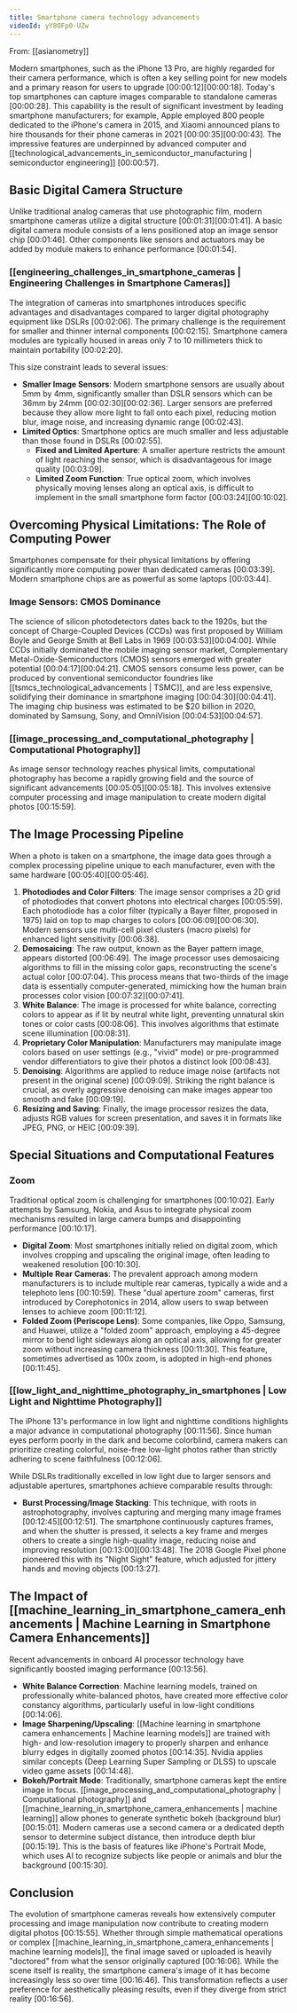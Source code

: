 ```yaml
---
title: Smartphone camera technology advancements
videoId: yY8OFp0-UZw
---
```


From: [[asianometry]] <br/> 

Modern smartphones, such as the iPhone 13 Pro, are highly regarded for their camera performance, which is often a key selling point for new models and a primary reason for users to upgrade <a class="yt-timestamp" data-t="00:00:12">[00:00:12]</a><a class="yt-timestamp" data-t="00:00:18">[00:00:18]</a>. Today's top smartphones can capture images comparable to standalone cameras <a class="yt-timestamp" data-t="00:00:28">[00:00:28]</a>. This capability is the result of significant investment by leading smartphone manufacturers; for example, Apple employed 800 people dedicated to the iPhone's camera in 2015, and Xiaomi announced plans to hire thousands for their phone cameras in 2021 <a class="yt-timestamp" data-t="00:00:35">[00:00:35]</a><a class="yt-timestamp" data-t="00:00:43">[00:00:43]</a>. The impressive features are underpinned by advanced computer and [[technological_advancements_in_semiconductor_manufacturing | semiconductor engineering]] <a class="yt-timestamp" data-t="00:00:57">[00:00:57]</a>.

## Basic Digital Camera Structure

Unlike traditional analog cameras that use photographic film, modern smartphone cameras utilize a digital structure <a class="yt-timestamp" data-t="00:01:31">[00:01:31]</a><a class="yt-timestamp" data-t="00:01:41">[00:01:41]</a>. A basic digital camera module consists of a lens positioned atop an image sensor chip <a class="yt-timestamp" data-t="00:01:46">[00:01:46]</a>. Other components like sensors and actuators may be added by module makers to enhance performance <a class="yt-timestamp" data-t="00:01:54">[00:01:54]</a>.

### [[engineering_challenges_in_smartphone_cameras | Engineering Challenges in Smartphone Cameras]]

The integration of cameras into smartphones introduces specific advantages and disadvantages compared to larger digital photography equipment like DSLRs <a class="yt-timestamp" data-t="00:02:06">[00:02:06]</a>. The primary challenge is the requirement for smaller and thinner internal components <a class="yt-timestamp" data-t="00:02:15">[00:02:15]</a>. Smartphone camera modules are typically housed in areas only 7 to 10 millimeters thick to maintain portability <a class="yt-timestamp" data-t="00:02:20">[00:02:20]</a>.

This size constraint leads to several issues:
*   **Smaller Image Sensors**: Modern smartphone sensors are usually about 5mm by 4mm, significantly smaller than DSLR sensors which can be 36mm by 24mm <a class="yt-timestamp" data-t="00:02:30">[00:02:30]</a><a class="yt-timestamp" data-t="00:02:36">[00:02:36]</a>. Larger sensors are preferred because they allow more light to fall onto each pixel, reducing motion blur, image noise, and increasing dynamic range <a class="yt-timestamp" data-t="00:02:43">[00:02:43]</a>.
*   **Limited Optics**: Smartphone optics are much smaller and less adjustable than those found in DSLRs <a class="yt-timestamp" data-t="00:02:55">[00:02:55]</a>.
    *   **Fixed and Limited Aperture**: A smaller aperture restricts the amount of light reaching the sensor, which is disadvantageous for image quality <a class="yt-timestamp" data-t="00:03:09">[00:03:09]</a>.
    *   **Limited Zoom Function**: True optical zoom, which involves physically moving lenses along an optical axis, is difficult to implement in the small smartphone form factor <a class="yt-timestamp" data-t="00:03:24">[00:03:24]</a><a class="yt-timestamp" data-t="00:10:02">[00:10:02]</a>.

## Overcoming Physical Limitations: The Role of Computing Power

Smartphones compensate for their physical limitations by offering significantly more computing power than dedicated cameras <a class="yt-timestamp" data-t="00:03:39">[00:03:39]</a>. Modern smartphone chips are as powerful as some laptops <a class="yt-timestamp" data-t="00:03:44">[00:03:44]</a>.

### Image Sensors: CMOS Dominance
The science of silicon photodetectors dates back to the 1920s, but the concept of Charge-Coupled Devices (CCDs) was first proposed by William Boyle and George Smith at Bell Labs in 1969 <a class="yt-timestamp" data-t="00:03:53">[00:03:53]</a><a class="yt-timestamp" data-t="00:04:00">[00:04:00]</a>. While CCDs initially dominated the mobile imaging sensor market, Complementary Metal-Oxide-Semiconductors (CMOS) sensors emerged with greater potential <a class="yt-timestamp" data-t="00:04:17">[00:04:17]</a><a class="yt-timestamp" data-t="00:04:21">[00:04:21]</a>. CMOS sensors consume less power, can be produced by conventional semiconductor foundries like [[tsmcs_technological_advancements | TSMC]], and are less expensive, solidifying their dominance in smartphone imaging <a class="yt-timestamp" data-t="00:04:30">[00:04:30]</a><a class="yt-timestamp" data-t="00:04:41">[00:04:41]</a>. The imaging chip business was estimated to be $20 billion in 2020, dominated by Samsung, Sony, and OmniVision <a class="yt-timestamp" data-t="00:04:53">[00:04:53]</a><a class="yt-timestamp" data-t="00:04:57">[00:04:57]</a>.

### [[image_processing_and_computational_photography | Computational Photography]]
As image sensor technology reaches physical limits, computational photography has become a rapidly growing field and the source of significant advancements <a class="yt-timestamp" data-t="00:05:05">[00:05:05]</a><a class="yt-timestamp" data-t="00:05:18">[00:05:18]</a>. This involves extensive computer processing and image manipulation to create modern digital photos <a class="yt-timestamp" data-t="00:15:59">[00:15:59]</a>.

## The Image Processing Pipeline

When a photo is taken on a smartphone, the image data goes through a complex processing pipeline unique to each manufacturer, even with the same hardware <a class="yt-timestamp" data-t="00:05:40">[00:05:40]</a><a class="yt-timestamp" data-t="00:05:46">[00:05:46]</a>.

1.  **Photodiodes and Color Filters**: The image sensor comprises a 2D grid of photodiodes that convert photons into electrical charges <a class="yt-timestamp" data-t="00:05:59">[00:05:59]</a>. Each photodiode has a color filter (typically a Bayer filter, proposed in 1975) laid on top to map charges to colors <a class="yt-timestamp" data-t="00:06:09">[00:06:09]</a><a class="yt-timestamp" data-t="00:06:30">[00:06:30]</a>. Modern sensors use multi-cell pixel clusters (macro pixels) for enhanced light sensitivity <a class="yt-timestamp" data-t="00:06:38">[00:06:38]</a>.
2.  **Demosaicing**: The raw output, known as the Bayer pattern image, appears distorted <a class="yt-timestamp" data-t="00:06:49">[00:06:49]</a>. The image processor uses demosaicing algorithms to fill in the missing color gaps, reconstructing the scene's actual color <a class="yt-timestamp" data-t="00:07:04">[00:07:04]</a>. This process means that two-thirds of the image data is essentially computer-generated, mimicking how the human brain processes color vision <a class="yt-timestamp" data-t="00:07:32">[00:07:32]</a><a class="yt-timestamp" data-t="00:07:41">[00:07:41]</a>.
3.  **White Balance**: The image is processed for white balance, correcting colors to appear as if lit by neutral white light, preventing unnatural skin tones or color casts <a class="yt-timestamp" data-t="00:08:06">[00:08:06]</a>. This involves algorithms that estimate scene illumination <a class="yt-timestamp" data-t="00:08:31">[00:08:31]</a>.
4.  **Proprietary Color Manipulation**: Manufacturers may manipulate image colors based on user settings (e.g., "vivid" mode) or pre-programmed vendor differentiators to give their photos a distinct look <a class="yt-timestamp" data-t="00:08:43">[00:08:43]</a>.
5.  **Denoising**: Algorithms are applied to reduce image noise (artifacts not present in the original scene) <a class="yt-timestamp" data-t="00:09:09">[00:09:09]</a>. Striking the right balance is crucial, as overly aggressive denoising can make images appear too smooth and fake <a class="yt-timestamp" data-t="00:09:19">[00:09:19]</a>.
6.  **Resizing and Saving**: Finally, the image processor resizes the data, adjusts RGB values for screen presentation, and saves it in formats like JPEG, PNG, or HEIC <a class="yt-timestamp" data-t="00:09:39">[00:09:39]</a>.

## Special Situations and Computational Features

### Zoom
Traditional optical zoom is challenging for smartphones <a class="yt-timestamp" data-t="00:10:02">[00:10:02]</a>. Early attempts by Samsung, Nokia, and Asus to integrate physical zoom mechanisms resulted in large camera bumps and disappointing performance <a class="yt-timestamp" data-t="00:10:17">[00:10:17]</a>.

*   **Digital Zoom**: Most smartphones initially relied on digital zoom, which involves cropping and upscaling the original image, often leading to weakened resolution <a class="yt-timestamp" data-t="00:10:30">[00:10:30]</a>.
*   **Multiple Rear Cameras**: The prevalent approach among modern manufacturers is to include multiple rear cameras, typically a wide and a telephoto lens <a class="yt-timestamp" data-t="00:10:59">[00:10:59]</a>. These "dual aperture zoom" cameras, first introduced by Corephotonics in 2014, allow users to swap between lenses to achieve zoom <a class="yt-timestamp" data-t="00:11:12">[00:11:12]</a>.
*   **Folded Zoom (Periscope Lens)**: Some companies, like Oppo, Samsung, and Huawei, utilize a "folded zoom" approach, employing a 45-degree mirror to bend light sideways along an optical axis, allowing for greater zoom without increasing camera thickness <a class="yt-timestamp" data-t="00:11:30">[00:11:30]</a>. This feature, sometimes advertised as 100x zoom, is adopted in high-end phones <a class="yt-timestamp" data-t="00:11:45">[00:11:45]</a>.

### [[low_light_and_nighttime_photography_in_smartphones | Low Light and Nighttime Photography]]
The iPhone 13's performance in low light and nighttime conditions highlights a major advance in computational photography <a class="yt-timestamp" data-t="00:11:56">[00:11:56]</a>. Since human eyes perform poorly in the dark and become colorblind, camera makers can prioritize creating colorful, noise-free low-light photos rather than strictly adhering to scene faithfulness <a class="yt-timestamp" data-t="00:12:06">[00:12:06]</a>.

While DSLRs traditionally excelled in low light due to larger sensors and adjustable apertures, smartphones achieve comparable results through:
*   **Burst Processing/Image Stacking**: This technique, with roots in astrophotography, involves capturing and merging many image frames <a class="yt-timestamp" data-t="00:12:45">[00:12:45]</a><a class="yt-timestamp" data-t="00:12:51">[00:12:51]</a>. The smartphone continuously captures frames, and when the shutter is pressed, it selects a key frame and merges others to create a single high-quality image, reducing noise and improving resolution <a class="yt-timestamp" data-t="00:13:00">[00:13:00]</a><a class="yt-timestamp" data-t="00:13:48">[00:13:48]</a>. The 2018 Google Pixel phone pioneered this with its "Night Sight" feature, which adjusted for jittery hands and moving objects <a class="yt-timestamp" data-t="00:13:27">[00:13:27]</a>.

## The Impact of [[machine_learning_in_smartphone_camera_enhancements | Machine Learning in Smartphone Camera Enhancements]]

Recent advancements in onboard AI processor technology have significantly boosted imaging performance <a class="yt-timestamp" data-t="00:13:56">[00:13:56]</a>.

*   **White Balance Correction**: Machine learning models, trained on professionally white-balanced photos, have created more effective color constancy algorithms, particularly useful in low-light conditions <a class="yt-timestamp" data-t="00:14:06">[00:14:06]</a>.
*   **Image Sharpening/Upscaling**: [[Machine learning in smartphone camera enhancements | Machine learning models]] are trained with high- and low-resolution imagery to properly sharpen and enhance blurry edges in digitally zoomed photos <a class="yt-timestamp" data-t="00:14:35">[00:14:35]</a>. Nvidia applies similar concepts (Deep Learning Super Sampling or DLSS) to upscale video game assets <a class="yt-timestamp" data-t="00:14:48">[00:14:48]</a>.
*   **Bokeh/Portrait Mode**: Traditionally, smartphone cameras kept the entire image in focus. [[image_processing_and_computational_photography | Computational photography]] and [[machine_learning_in_smartphone_camera_enhancements | machine learning]] allow phones to generate synthetic bokeh (background blur) <a class="yt-timestamp" data-t="00:15:01">[00:15:01]</a>. Modern cameras use a second camera or a dedicated depth sensor to determine subject distance, then introduce depth blur <a class="yt-timestamp" data-t="00:15:19">[00:15:19]</a>. This is the basis of features like iPhone's Portrait Mode, which uses AI to recognize subjects like people or animals and blur the background <a class="yt-timestamp" data-t="00:15:30">[00:15:30]</a>.

## Conclusion

The evolution of smartphone cameras reveals how extensively computer processing and image manipulation now contribute to creating modern digital photos <a class="yt-timestamp" data-t="00:15:55">[00:15:55]</a>. Whether through simple mathematical operations or complex [[machine_learning_in_smartphone_camera_enhancements | machine learning models]], the final image saved or uploaded is heavily "doctored" from what the sensor originally captured <a class="yt-timestamp" data-t="00:16:06">[00:16:06]</a>. While the scene itself is reality, the smartphone camera's image of it has become increasingly less so over time <a class="yt-timestamp" data-t="00:16:46">[00:16:46]</a>. This transformation reflects a user preference for aesthetically pleasing results, even if they diverge from strict reality <a class="yt-timestamp" data-t="00:16:56">[00:16:56]</a>.